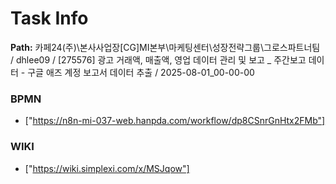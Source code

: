 # Task Info

**Path:** 카페24(주)\본사사업장\[CG]MI본부\마케팅센터\성장전략그룹\그로스파트너팀 / dhlee09 / [275576] 광고 거래액, 매출액, 영업 데이터 관리 및 보고 _ 주간보고 데이터 - 구글 애즈 계정 보고서 데이터 추출 / 2025-08-01_00-00-00

### BPMN
- ["https://n8n-mi-037-web.hanpda.com/workflow/dp8CSnrGnHtx2FMb"]

### WIKI
- ["https://wiki.simplexi.com/x/MSJqow"]

